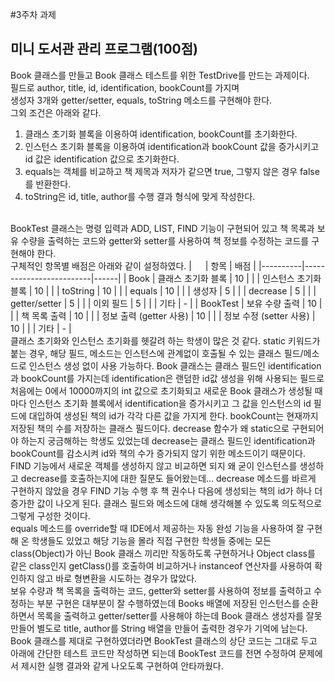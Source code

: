 #3주차 과제
## 미니 도서관 관리 프로그램(100점)
Book 클래스를 만들고 Book 클래스 테스트를 위한 TestDrive를 만드는 과제이다.  
필드로 author, title, id, identification, bookCount를 가지며  
생성자 3개와 getter/setter, equals, toString 메소드를 구현해야 한다.  
그외 조건은 아래와 같다.  
1. 클래스 초기화 블록을 이용하여 identification, bookCount를 초기화한다.
1. 인스턴스 초기화 블록을 이용하여 identification과 bookCount 값을 증가시키고 id 값은 identification 값으로 초기화한다.
1. equals는 객체를 비교하고 책 제목과 저자가 같으면 true, 그렇지 않은 경우 false를 반환한다.
1. toString은 id, title, author를 수행 결과 형식에 맞게 작성한다.
<br>
BookTest 클래스는 명령 입력과 ADD, LIST, FIND 기능이 구현되어 있고 책 목록과 보유 수량을 출력하는 코드와 
getter와 setter를 사용하여 책 정보를 수정하는 코드를 구현해야 한다.
<br>
구체적인 항목별 배점은 아래와 같이 설정하였다.
| 　       | 항목                    | 배점 |
|----------|-------------------------|------|
|   Book   | 클래스 초기화 블록      | 10   |
|          | 인스턴스 초기화 블록    | 10   |
|          | toString                | 10   |
|          | equals                  | 10   |
|          | 생성자                  | 5    |
|          | decrease                | 5    |
|          | getter/setter           | 5    |
|          | 이외 필드               | 5    |
|          | 기타                    |    - |
| BookTest | 보유 수량 출력          | 10   |
|          | 책 목록 출력            | 10   |
|          | 정보 출력 (getter 사용) | 10   |
|          | 정보 수정 (setter 사용) | 10   |
|          | 기타                    |    - |
<br>
클래스 초기화와 인스턴스 초기화를 헷갈려 하는 학생이 많은 것 같다. static 키워드가 붙는 경우, 
해당 필드, 메소드는 인스턴스에 관계없이 호출될 수 있는 클래스 필드/메소드로 인스턴스 생성 없이 사용 가능하다.  
Book 클래스는 클래스 필드인 identification과 bookCount를 가지는데 identification은 랜덤한 
id값 생성을 위해 사용되는 필드로 처음에는 0에서 10000까지의 int 값으로 초기화되고 새로운 Book 클래스가 
생성될 때마다 인스턴스 초기화 블록에서 identification을 증가시키고 그 값을 인스턴스의 id 필드에 대입하여 
생성된 책의 id가 각각 다른 값을 가지게 한다. bookCount는 현재까지 저장된 책의 수를 저장하는 클래스 필드이다.  
decrease 함수가 왜 static으로 구현되어야 하는지 궁금해하는 학생도 있었는데 decrease는 클래스 필드인 
identification과 bookCount를 감소시켜 id와 책의 수가 증가되지 않기 위한 메소드이기 때문이다. FIND 기능에서 
새로운 객체를 생성하지 않고 비교하면 되지 왜 굳이 인스턴스를 생성하고 decrease를 호출하는지에 대한 질문도 들어왔는데... 
decrease 메소드를 바르게 구현하지 않았을 경우 FIND 기능 수행 후 책 권수나 다음에 생성되는 책의 id가 하나 더 증가한 
값이 나오게 된다. 클래스 필드와 메소드에 대해 생각해볼 수 있도록 의도적으로 그렇게 구성한 것이다.  
<br>
equals 메소드를 override할 때 IDE에서 제공하는 자동 완성 기능을 사용하여 잘 구현해 온 학생들도 있었고 
해당 기능을 몰라 직접 구현한 학생들 중에는 모든 class(Object)가 아닌 Book 클래스 끼리만 작동하도록 
구현하거나 Object class를 같은 class인지 getClass()를 호출하여 비교하거나 instanceof 연산자를 사용하여 확인하지 않고 
바로 형변환을 시도하는 경우가 많았다.
<br>
보유 수량과 책 목록을 출력하는 코드, getter와 setter를 사용하여 정보를 출력하고 수정하는 부분 구현은 대부분이 잘 수행하였는데 
Books 배열에 저장된 인스턴스를 순환하면서 목록을 출력하고 getter/setter를 사용해야 하는데 Book 클래스 생성자를 잘못 만들어 
별도로 title, author를 String 배열을 만들어 출력한 경우가 기억에 남는다. Book 클래스를 제대로 구현하였더라면 
BookTest 클래스의 상단 코드는 그대로 두고 아래에 간단한 테스트 코드만 작성하면 되는데 BookTest 코드를 전면 수정하여 
문제에서 제시한 실행 결과와 같게 나오도록 구현하여 안타까웠다. 